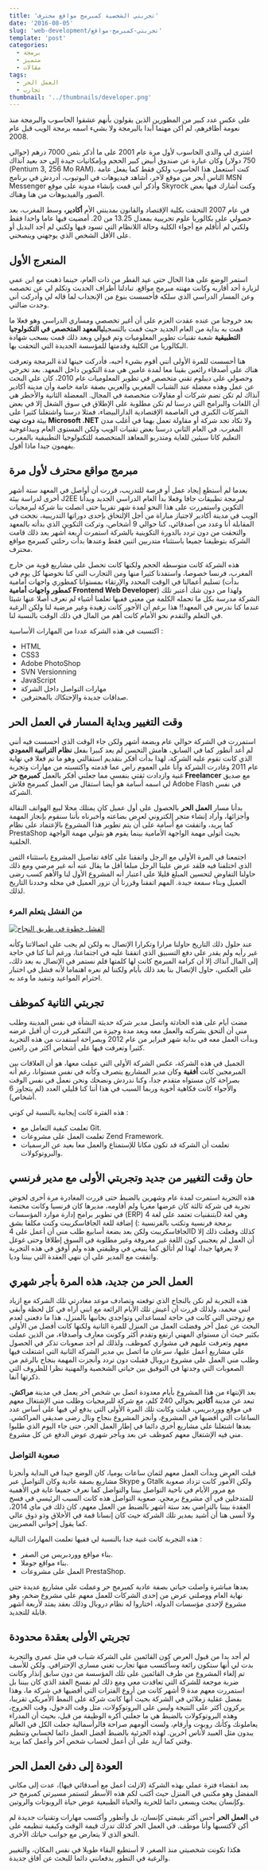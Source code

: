 ```yaml
---
title: 'تجربتي الشخصية كمبرمج مواقع محترف'
date: '2016-08-05'
slug: 'web-development/تجربتي-كمبرمج-مواقع'
template: 'post'
categories:
  - برمجة
  - متميز
  - مقالات
tags:
  - العمل الحر
  - تجارب
thumbnail: '../thumbnails/developer.png'
---
```


على عكس عدد كبير من المطورين الذين يقولون بأنهم عشقوا الحاسوب والبرمجة منذ نعومة أظافرهم، لم أكن مهتما أبدا بالبرمجة ولا بشيء اسمه برمجة الويب قبل عام 2008.

اشترى لي والدي الحاسوب لأول مرة عام 2001 على ما أذكر بثمن 7000 درهم (حوالي 750 دولار) وكان عبارة عن صندوق أبيض كبير الحجم وبإمكانيات جيدة إلى حد بعيد آنذاك (Pentium 3, 256 Mo RAM). كنت أستعمل هذا الحاسوب ولكن فقط كما يفعل عامة الناس أبحر من موقع لآخر، أشاهد فيديوهات في اليوتيوب، أدردش في برنامج MSN Messenger وأذكر أني قمت بإنشاء مدونة على موقع Skyrock وكنت أشارك فيها بعض الصور والفيديوهات من هنا وهناك.

في عام 2007 التحقت بكلية الإقتصاد والقانون بمدينتي الأم **أكادير،** وسط المغرب، بعد حصولي على بكالوريا علوم تجريبية بمعدل 13.25 من 20. أمضيت فيها عاما واحدا فقط ولكني لم أتأقلم مع أجواء الكلية وحالة اللانظام التي تسود فيها ولكني لم أجد البديل أو على الأقل الشخص الذي يوجهني وينصحني.

## المنعرج الأول

استمر الوضع على هذا الحال حتى عيد الفطر من ذات العام، حينما ذهبت مع ابن عمي لزيارة أحد أقاربه وكانت مهنته مبرمج مواقع. تبادلنا أطراف الحديث وتكلم لي عن تخصصه وعن المسار الدراسي الذي سلكه فأحسست بنوع من الإنجداب لما قاله لي وأدركت أني وجدت ضالتي.

بعد خروجنا من عنده عقدت العزم على أن أغير تخصصي ومساري الدراسي وهو فعلا ما قمت به بداية من العام الجديد حيث قمت بالتسجيل**بالمعهد المتخصص في التكنولوجيا التطبيقية** شعبة تقنيات تطوير المعلوميات وتم قبولي وبعد ذلك قمت بسحب شهادة البكالوريا من الكلية وقدمتها للمؤسسة الجديدة التي التحقت بها.

هنا أحسست للمرة الأولى أنني أقوم بشيء أحبه، فأدركت حينها لذة البرمجة وتعرفت هناك على أصدقاء رائعين بقينا معا لمدة عامين هي مدة التكوين داخل المعهد. بعد تخرجي وحصولي على ديبلوم تقني متخصص في تطوير المعلوميات عام 2010، كان علي البحث عن عمل وهذه معضلة عند الشباب المغربي والعربي بصفة عامة خاصة وأن مدينة أكادير آنذاك لم تكن تضم شركات أو مقاولات متخصصة في المجال. المعضلة الثانية والأخطر هي أن اللغات والبرامج التي درسنا لم تكن مطلوبة على الإطلاق في سوق الشغل إلا في بعض الشركات الكبرى في العاصمة الإقتصادية الدارالبيضاء، فمثلا درسنا واشتغلنا كثيرا على بيئة **دوت نيت Microsoft .NET** ولا تكاد تجد شركة أو مقاولة تعمل بهما في أغلب مدن المغرب. في العام الثاني درسنا بعض تقنيات الويب ولكن المستوى العام وبيداغوجية التعليم كانا سيئين للغاية ومتدربو المعاهد المتخصصة للتكنولوجيا التطبيقية بالمغرب يفهمون جيدا ماذا أقول.

## مبرمج مواقع محترف لأول مرة

بعدما لم أستطع إيجاد عمل أو فرصة للتدريب، قررت أن أواصل في المعهد ستة أشهر أخرى لدراسة بيئة J2EE لبرمجة تطبيقات جافا وفعلا بدأ العام الدراسي الجديد وبدأنا التكوين واستمررت على هذا النحو لمدة شهر تقريبا حتى اتصلت بنا شركة لبرمجيات الويب في مدينة أكادير لاجتياز مباراة من أجل الإلتحاق بإحدى دوراتها التدريبية، نجحت في المقابلة أنا وعدد من أصدقائي، كنا حوالي 9 أشخاص، وتركت التكوين الذي بدأته بالمعهد والتحقت من دون تردد بالدورة التكوينية بالشركة استمرت أربعة أشهر بعد ذلك قامت الشركة بتوظيفنا جميعا باستثناء متدربين اثنين فقط وعندها بدأت رحلتي كمبرمج مواقع محترف.

هذه الشركة كانت متوسطة الحجم ولكنها كانت تحصل على مشاريع قوية من خارج المغرب، فرنسا خصوصا، واستفدنا كثيرا منها ومن التجارب التي كنا نخوضها كل يوم في تسليم أعمالنا في الوقت المحدد والإرتقاء بمستوانا كمطوري واجهات أمامية (بدأت **كمطور واجهات أمامية Frontend Web Developer**) ولهذا من دون شك أعتبر تلك الشركة مدرسة بكل ما تحمله الكلمة من معنى ففيها تعلمنا أشياء لم نعرف أصلا عنها شيئا عندما كنا ندرس في المعهد!! هذا برغم أن الأجور كانت زهيدة وغير مرضية لنا ولكن الرغبة في التعلم والتقدم نحو الأمام كانت أهم من المال في ذلك الوقت بالنسبة لنا.

اكتسبت في هذه الشركة عددا من المهارات الأساسية :

- HTML
- CSS3
- Adobe PhotoShop
- SVN Versionning
- JavaScript
- مهارات التواصل داخل الشركة
- صداقات جديدة والإحتكاك بالمحترفين.

## وقت التغيير وبداية المسار في العمل الحر

استمررت في الشركة حوالي عام وبضعة أشهر ولكن جاء الوقت الذي أحسست فيه أنني لم أعد أتطور كما في السابق، هامش التحسن لم يعد كبيرا بفعل **نظام التراتبية العمودي** الذي كانت تقوم عليه الشركة، لهذا بدأت أفكر بتقديم استقالتي وهو ما تم فعلا في نهاية عام 2011 وغادرت الشركة وأنا على العموم راض عما قدمته واكتسبته من مهارات وتجربة غنية وازدادت ثقتي بنفسي مما جعلني أفكر بالعمل **كمبرمج حر Freelancer** مع صديق لي اسمه أسامة هو أيضا استقال من العمل كمبرمج فلاش Adobe Flash في نفس الشركة.

بدأنا مسار **العمل الحر** بالحصول على أول عميل كان يمتلك محلا لبيع الهواتف النقالة وأجزائها، وأراد إنشاء متجر إلكتروني لعرض بضاعته وأخبرناه بأننا سنقوم بإنجاز المهمة كما يريد، واتفقت مع أسامة على أن يتم تطوير هذا المشروع بالإعتماد على نظام PrestaShop بحيث أتولى مهمة الواجهة الأمامية بينما يقوم هو بتولي مهمة الواجهة الخلفية.

اجتمعنا في المرة الأولى مع الرجل واتفقنا على كافة تفاصيل المشروع باستثناء الثمن الذي اختلفنا فيه فلقد عرض علينا الرجل مبلغا أقل ما يقال عنه أنه غير مرضي ومع ذلك حاولنا التفاوض لتحسين المبلغ قليلا على اعتبار أنه المشروع الأول لنا والأهم كسب رضى العميل وبناء سمعة جيدة. المهم اتفقنا وقررنا أن نزور العميل في محله وحددنا التاريخ لذلك.

### من الفشل يتعلم المرء

[![الفشل خطوة في طريق النجاح](../images/failure.jpg)](../images/failure.jpg)

عند حلول ذلك التاريخ حاولنا مرارا وتكرارا الإتصال به ولكن لم يجب على اتصالاتنا وكأنه غير رأيه ولم يقدر على دفع التسبيق الذي اتفقنا عليه في اجتماعنا، ورغم أننا كنا في حاجة إلى المال آنذاك إلا أن كرامة المبرمج كانت لها كلمتها فلم نستمر في الإتصال به بعد ذلك، على العكس، حاول الإتصال بنا بعد ذلك بأيام ولكننا لم نعره اهتماما لأنه فشل في اختبار احترام المواعيد وتنفيد ما وعد به.

## تجربتي الثانية كموظف

مضت أيام على هذه الحادثة واتصل مدير شركة حديثة النشأة في نفس المدينة وطلب مني أن ألتحق بشركته والعمل معه وبعد مدة وجيزة من التفكير قررت أن أقبل عرضه وبدأت العمل معه في بداية شهر فبراير من عام 2012 وبصراحة استفدت من هذه التجربة كثيرا وتعرفت فيها على أشخاص أكثر من رائعين.

الجميل في هذه الشركة، عكس الشركة الأولى التي عملت معها، هو أن العلاقات بين المبرمجين كانت **أفقية** وكان مدير المشاريع يتصرف وكأنه في نفس مستوانا، رغم أنه بصراحة كان مستواه متقدم جدا، وكنا ندردش ونضحك ونحن نعمل في نفس الوقت والأجواء كانت فكاهية أخوية وربما السبب في هذا أننا كنا قليلي العدد (لم يتجاوز 6 أشخاص).

هذه الفترة كانت إيجابية بالنسبة لي كوني :

- تعلمت كيفية التعامل مع Git.
- تعلمت العمل على مشروعات Zend Framework.
- تعلمت أن الشركة قد تكون مكانا للإستمتاع والعمل معا بعيد عن الرسميات والبروتوكولات.

## حان وقت التغيير من جديد وتجربتي الأولى مع مدير فرنسي

هذه التجربة استمرت لمدة عام وشهرين بالضبط حتى قررت المغادرة مرة أخرى لخوض تجربة في شركة ثالثة كان عرضها مغريا ولم أقاومه، مديرها كان فرنسيا وكانت مختصة في تطوير برامج إدارة موارد المؤسسات (ERP) بتنقنيات تعتمد على لغة 4D وهي لغة برمجة فرنسية وتكتب بالفرنسية :) إضافة للغة الجافاسكريبت وكنت مكلفا بشق الجافاسكريبت ولكن بعد بضعة أسابيع طلب مني أن أعمل على 4D كذلك وفعلت ذلك إلا أن العمل لم يعجبني كون اللغة غير معروفة وغير مطلوبة في السوق إطلاقا وحتى غوغل لا يعرفها جيدا، لهذا لم أتألق كما ينبغي في وظيفتي هذه ولم أوفق في هذه التجربة واتفقت مع المدير على أن ننهي العقدة التي بيننا وديا.

## العمل الحر من جديد، هذه المرة بأجر شهري

هذه التجربة لم تكن بالنجاح الذي توقعته وتصادف موعد مغادرتي تلك الشركة مع ازياد ابني محمد، ولذلك قررت أن أعيش تلك الأيام الرائعة مع ابني أراه في كل لحظة وأبقى مع زوجتي التي كانت في حاجة لمساعداتي وتواجدي بجانبها بالمنزل، هذا ما دفعني لعدم البحث عن عمل آخر وفضلت العمل من المنزل للمرة الثانية ولكنها كانت أفضل من الأولى بكثير حيث أن مستواي المهني ارتفع وتقدم أكثر وكونت معارف وأصدقاء، من الذين عملت معهم وتعرفت عليهم في مشواري كموظف، ولذلك لم أجد صعوبات تذكر في الحصول على مشاريع أعمل عليها، سرعان ما اتصل بي مدير الشركة الثانية التي اشتغلت فيها وطلب مني العمل على مشروع دروبال فقبلت دون تردد وأنجزت المهمة بنجاح بالرغم من الصعوبات التي وجدتها في التوفيق بين حياتي الشخصية والمهنية نظرا للظروف التي ذكرتها آنفا.

بعد الإنتهاء من هذا المشروع بأيام معدودة اتصل بي شخص آخر يعمل في مدينة **مراكش**، تبعد عن مدينة **أكادير** بحوالي 240 كلم، مع شركة للبرمجيات وطلب مني الإشتغال معهم في موقع ووردبريس، قبلت وكانت تلك المرة الأولى التي يدفع لي فيها على أساس عدد الساعات التي أقضيها في المشروع، وأنجز المشروع بنجاح ونال رضى صديقي المراكشي. بعدها اشتغلنا على مشاريع أخرى دائما في إطار العمل الحر، حتى جاء اليوم الذي طلبوا مني فيه الإشتغال معهم كموظف عن بعد وبأجر شهري عوض الدفع عن كل مشروع.

### صعوبة التواصل

قبلت العرض وبدأت العمل معهم لثمان ساعات يوميا، كان الوضع جيدا في البداية وأنجزنا مشاريع بصفة عادية وكان التواصل عبر Skype و Gtalk ولكن الأمور كانت تزداد صعوبة مع مرور الأيام في ناحية التواصل بيننا والتواصل كما نعرف جميعا غاية في الأهمية للمتدخلين في أي مشروع برمجي. صعوبة التواصل هذه كانت السبب الرئيسي في فسخ العقدة بيننا بالتراضي بعد ستة أشهر بالضبط من العمل معهم، كان ذلك في ماي 2014، ولا أنسى هنا أن أشيد بمدير تلك الشركة حيث كان إنسانا قمة في الأخلاق وذو ذوق عالي كما يقول إخواني المصريين.

هذه التجربة كانت غنية جدا بالنسبة لي ففيها تعلمت المهارات التالية :

- بناء مواقع ووردبريس من الصفر.
- بناء مواقع جوملا.
- العمل على مشروعات PrestaShop.

بعدها مباشرة واصلت حياتي بصفة عادية كمبرمج حر وعملت على مشاريع عديدة حتى نهاية العام ووصلني عرض من إحدى الشركات للعمل معهم على مشروع ضخم، وهو مشروع لإحدى مؤسسات الدولة، اختاروا له نظام دروبال وذلك بعقد يمتد لأربعة أشهر قابلة للتجديد.

## تجربتي الأولى بعقدة محدودة

لم أجد بدا من قبول العرض كون القائمين على الشركة شباب في مثل عمري والتجربة بدت لي أنها ستكون رائعة وسأكتسب منها تجارب تغني مساري الإحترافي. ولكن للأسف تم إلغاء المشروع من طرف القائمين على تلك المؤسسة من دون سابق إنذار وكانت ضربة موجعة للشركة التي تعاقدت معي ومع ذلك لم نفسخ العقد الذي كان بيننا بل استمررت معهم مدة 9 أشهر كانت من أروع الفترات التي أقضيها في شركة ما، وهذا بفضل عقلية زملائي في الشركة بحيث أنها كانت شركة على النمط الأمريكي تقريبا، يركزون أكثر على النتيجة وليس على البروتوكولات، مثل وقت الدخول، وقت الخروج، وهذه البروتوكولات بالضبط هي ما جعلني أكره الوظيفة من قبل، بحيث أن المدراء يعاملونك وكأنك روبوت وأرقام، ولست ألومهم صراحة فالرأسمالية جعلت الكل في العالم يبدون مثل العبيد لأناس آخرين. لهذه الجزئية بالضبط أفضل العمل دائما لحسابي وتنظيم وقتي كما أريد على أن أعمل لحساب شخص آخر وأعمل كما يريد.

## العودة إلى دفئ العمل الحر

بعد انقضاء فترة عملي بهذه الشركة (لازلت أعمل مع أصدقائي فيها)، عدت إلى مكاني المفضل وهو مكتبي في المنزل حيث أكتب لكم هذه الأسطر لتستمر مسيرتي كمبرمج حر وكإنسان يبحث ويسعى دائما للحرية والحياة الطبيعية عوض حياة الروبوتات والروتين.

في **العمل الحر** أحس أكثر بقيمتي كإنسان، بل وأتطور وأكتسب مهارات وتقنيات جديدة لم أكن لأكتسبها وأنا موظف. في العمل الحر كذلك تدرك قيمة الوقت وكيفية تنظيمه على النحو الذي لا يتعارض مع جوانب حياتك الأخرى.

هكذا تكونت شخصيتي منذ الصغر، لا أستطيع البقاء طويلا في نفس المكان، والتغيير والرغبة في التطور يدفعانني دائما للبحث عن آفاق جديدة.
